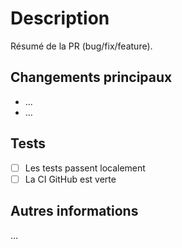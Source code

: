 # Description

Résumé de la PR (bug/fix/feature).

## Changements principaux

- ...
- ...

## Tests

- [ ] Les tests passent localement
- [ ] La CI GitHub est verte

## Autres informations

...

